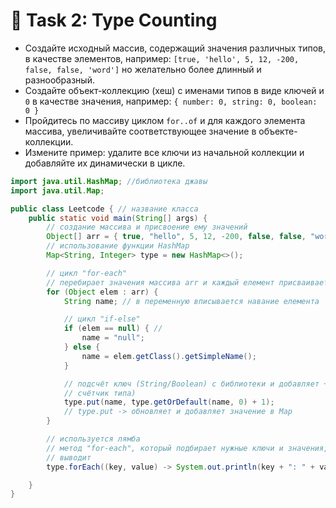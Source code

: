 # 👾 Task 2: Type Counting
- Создайте исходный массив, содержащий значения различных типов, в качестве
элементов, например: `[true, 'hello', 5, 12, -200, false, false, 'word']`
но желательно более длинный и разнообразный.
- Создайте объект-коллекцию (хеш) с именами типов в виде ключей и `0` в качестве
значения, например: `{ number: 0, string: 0, boolean: 0 }`
- Пройдитесь по массиву циклом `for..of` и для каждого элемента массива,
увеличивайте соответствующее значение в объекте-коллекции.
- Измените пример: удалите все ключи из начальной коллекции и добавляйте их
динамически в цикле.

```java
import java.util.HashMap; //библиотека джавы
import java.util.Map;

public class Leetcode { // название класса
    public static void main(String[] args) {
        // создание массива и присвоение ему значений
        Object[] arr = { true, "hello", 5, 12, -200, false, false, "word" };
        // использование функции HashMap
        Map<String, Integer> type = new HashMap<>();

        // цикл "for-each"
        // перебирает значения массива arr и каждый елемент присваивает elem
        for (Object elem : arr) {
            String name; // в переменную вписывается навание елемента

            // цикл "if-else"
            if (elem == null) { //
                name = "null";
            } else {
                name = elem.getClass().getSimpleName();
            }

            // подсчёт ключ (String/Boolean) с библиотеки и добавляет +1 (увеличивает
            // счётчик типа)
            type.put(name, type.getOrDefault(name, 0) + 1);
            // type.put -> обновляет и добавляет значение в Map
        }

        // используется лямба
        // метод "for-each", который подбирает нужные ключи и значения, после чего
        // выводит
        type.forEach((key, value) -> System.out.println(key + ": " + value));

    }
}

```

